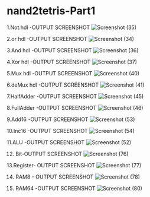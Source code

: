 # nand2tetris-Part1
1.Not.hdl -OUTPUT SCREENSHOT
![Screenshot (35)](https://github.com/vedhamadival/nand2tetris-Part1/assets/139621216/d028e271-add4-453d-88b4-a5a7741d328c)


2.or hdl -OUTPUT SCREENSHOT
![Screenshot (34)](https://github.com/vedhamadival/nand2tetris-Part1/assets/139621216/ffbad1a1-a873-464c-9559-be728b9d206b)


3.And hdl -OUTPUT SCREENSHOT
![Screenshot (36)](https://github.com/vedhamadival/nand2tetris-Part1/assets/139621216/de39d41e-c925-4553-b203-172ed262d3aa)


4.Xor hdl -OUTPUT SCREENSHOT
![Screenshot (37)](https://github.com/vedhamadival/nand2tetris-Part1/assets/139621216/eaf5ba68-e9f7-406c-bfa6-992fbfa8dcb1)

5.Mux hdl -OUTPUT SCREENSHOT
![Screenshot (40)](https://github.com/vedhamadival/nand2tetris-Part1/assets/139621216/1eed7781-183b-4a31-b9d8-c659e905623e)

6.deMux hdl -OUTPUT SCREENSHOT
![Screenshot (41)](https://github.com/vedhamadival/nand2tetris-Part1/assets/139621216/27878fb1-2101-4e30-b0c5-53d32934d65f)

7.HalfAdder -OUTPUT SCREENSHOT
![Screenshot (45)](https://github.com/vedhamadival/nand2tetris-Part1/assets/139621216/9754a70e-ee5f-4d05-be69-98a84035101f)

8.FullAdder -OUTPUT SCREENSHOT
![Screenshot (46)](https://github.com/vedhamadival/nand2tetris-Part1/assets/139621216/6b79ab44-27af-4746-853d-171da5d5c132)

9.Add16 -OUTPUT SCREENSHOT
  ![Screenshot (53)](https://github.com/vedhamadival/nand2tetris-Part1/assets/139621216/0082561c-86d2-47dd-87bd-b58b4ab867be)
  
10.Inc16 -OUTPUT SCREENSHOT
![Screenshot (54)](https://github.com/vedhamadival/nand2tetris-Part1/assets/139621216/5bdb878d-b0d2-4249-bcd5-061516054dc9)

11.ALU -OUTPUT SCREENSHOT
![Screenshot (52)](https://github.com/vedhamadival/nand2tetris-Part1/assets/139621216/b2a112fa-cd52-41c1-b771-48f48eea5cee)

12. Bit-OUTPUT SCREENSHOT
![Screenshot (76)](https://github.com/vedhamadival/nand2tetris-Part1/assets/139621216/bdb1f8cd-ca7c-4284-857f-4228f5945c73)

13.Register- OUTPUT SCREENSHOT
![Screenshot (77)](https://github.com/vedhamadival/nand2tetris-Part1/assets/139621216/9ee4bc1c-f327-4511-87a5-3baceeafc586)

14. RAM8 - OUTPUT SCREENSHOT 
![Screenshot (78)](https://github.com/vedhamadival/nand2tetris-Part1/assets/139621216/cd4f63b8-3afd-4ccd-9e2d-9d9791df8cda)

15. RAM64 -OUTPUT SCREENSHOT
![Screenshot (80)](https://github.com/vedhamadival/nand2tetris-Part1/assets/139621216/14ff09af-5e54-4c9d-8f12-0e6178d219a6)

